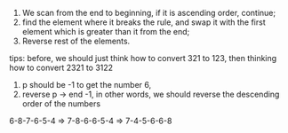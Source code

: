 1. We scan from the end to beginning, if it is ascending order, continue;
2. find the element where it breaks the rule, and swap it with the first element which is greater than it from the end;
3. Reverse rest of the elements.

tips:
before, we should just think how to convert 321 to 123,  then thinking how to convert 2321 to 3122
1. p should be -1 to get the number 6, 
2. reverse  p  -> end -1, in other words, we should reverse the descending order of the numbers

6-8-7-6-5-4 => 7-8-6-6-5-4 => 7-4-5-6-6-8